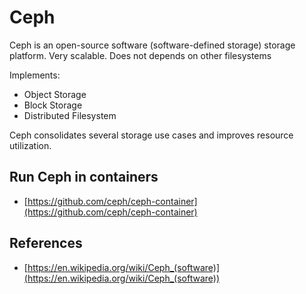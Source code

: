 # Ceph

Ceph is an open-source software (software-defined storage) storage platform. Very scalable. Does not depends on other filesystems

Implements:

* Object Storage
* Block Storage
* Distributed Filesystem

Ceph consolidates several storage use cases and improves resource utilization. 

## Run Ceph in containers

* [https://github.com/ceph/ceph-container](https://github.com/ceph/ceph-container)

## References

* [https://en.wikipedia.org/wiki/Ceph_(software)](https://en.wikipedia.org/wiki/Ceph_(software))

